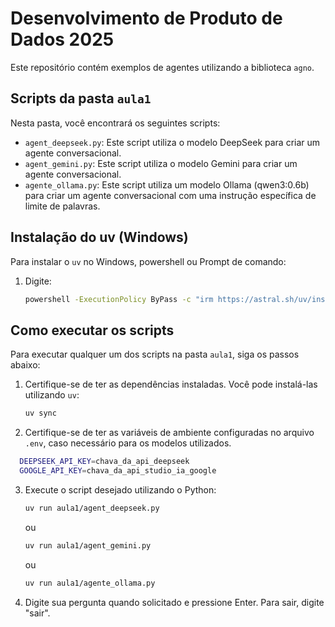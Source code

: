 # Desenvolvimento de Produto de Dados 2025

Este repositório contém exemplos de agentes utilizando a biblioteca `agno`.

## Scripts da pasta `aula1`

Nesta pasta, você encontrará os seguintes scripts:

- `agent_deepseek.py`: Este script utiliza o modelo DeepSeek para criar um agente conversacional.
- `agent_gemini.py`: Este script utiliza o modelo Gemini para criar um agente conversacional.
- `agente_ollama.py`: Este script utiliza um modelo Ollama (qwen3:0.6b) para criar um agente conversacional com uma instrução específica de limite de palavras.

## Instalação do uv (Windows)

Para instalar o `uv` no Windows, powershell ou Prompt de comando:

1. Digite:
   ```bash
   powershell -ExecutionPolicy ByPass -c "irm https://astral.sh/uv/install.ps1 | iex"
   
   ```

## Como executar os scripts

Para executar qualquer um dos scripts na pasta `aula1`, siga os passos abaixo:

1. Certifique-se de ter as dependências instaladas. Você pode instalá-las utilizando `uv`:
   ```bash
   uv sync
   ```
2. Certifique-se de ter as variáveis de ambiente configuradas no arquivo `.env`, caso necessário para os modelos utilizados.
 ```bash
   DEEPSEEK_API_KEY=chava_da_api_deepseek
   GOOGLE_API_KEY=chava_da_api_studio_ia_google
 ```


3. Execute o script desejado utilizando o Python:
   ```bash
   uv run aula1/agent_deepseek.py
   ```
   ou
   ```bash
   uv run aula1/agent_gemini.py
   ```
   ou
   ```bash
   uv run aula1/agente_ollama.py
   ```
4. Digite sua pergunta quando solicitado e pressione Enter. Para sair, digite "sair".
